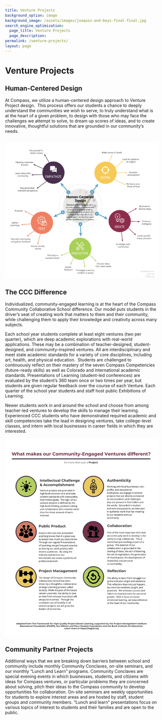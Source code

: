 ```yaml
---
title: Venture Projects
background_option: image
background_image: /assets/images/joaquin-and-boys-final-final.jpg
search_engine_optimization:
  page_title: Venture Projects
  page_description:
permalink: /venture-projects/
layout: page
---
```


# Venture Projects

## Human-Centered Design

At Compass, we utilize a human-centered design approach to Venture Project design.&nbsp; This process offers our students a chance to deeply understand the communities we wish to serve, to truly understand what is at the heart of a given problem, to design with those who may face the challenges we attempt to solve, to dream up scores of ideas, and to create innovative, thoughtful solutions that are grounded in our community’s needs.

## ![](/assets/images/compass-hcd-2.png)

## The CCC Difference

Individualized, community-engaged learning is at the heart of the Compass Community Collaborative School difference. Our model puts students in the driver’s seat of creating work that matters to them and their community, while challenging them to apply their knowledge and creativity across many subjects.

Each school year students complete at least eight ventures (two per quarter), which are deep academic explorations with real-world applications. These may be a combination of teacher-designed, student-designed, and community-inspired ventures. All are interdisciplinary and meet state academic standards for a variety of core disciplines, including art, health, and physical education.&nbsp; Students are challenged to continuously reflect on their mastery of the seven Compass Competencies (future-ready skills) as well as Colorado and international academic standards. Presentations of Learning (student-led conferences) are evaluated by the student’s 360 team once or two times per year, but students are given regular feedback over the course of each Venture. Each quarter of the school year students and staff host public Exhibitions of Learning.

Newer students work in and around the school and choose from among teacher-led ventures to develop the skills to manage their learning. Experienced CCC students who have demonstrated required academic and skill competencies take the lead in designing ventures, take college-level classes, and intern with local businesses in career fields in which they are interested.

![](/assets/images/versions/ccc-quality-venture-projects---x----1275-1650x---.jpg)

## Community Partner Projects

Additional ways that we are breaking down barriers between school and community include monthly Community Conclaves, on-site seminars, and our monthly “Lunch and Learn” programs. Community Conclaves are special evening events in which businesses, students, and citizens with ideas for Compass ventures, or particular problems they are concerned about solving, pitch their ideas to the Compass community to develop opportunities for collaboration. On-site seminars are weekly opportunities for students to explore interest areas and are hosted by staff, student groups and community members. “Lunch and learn” presentations focus on various topics of interest to students and their families and are open to the public.&nbsp;&nbsp;

&nbsp;